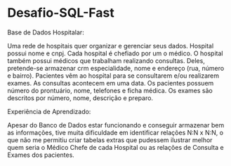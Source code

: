 # Desafio-SQL-Fast

Base de Dados Hospitalar:

Uma rede de hospitais quer organizar e gerenciar seus dados. Hospital possui nome e cnpj.  Cada hospital é chefiado por um o médico. O hospital também possui médicos que trabalham realizando consultas. Deles, pretende-se armazenar crm especialidade, nome e endereço (rua, número e bairro). Pacientes vêm ao hospital para se consultarem e/ou realizarem exames. As consultas acontecem em uma data. Os pacientes possuem número do prontuário, nome, telefones e ficha médica. Os exames são descritos por número, nome, descrição e preparo. 

Experiência de Aprendizado:

Apesar do Banco de Dados estar funcionando e conseguir armazenar bem as informações, tive muita dificuldade em identificar relações N:N x N:N, o que não me permitiu criar tabelas extras que pudessem ilustrar melhor quem seria o Médico Chefe de cada Hospital ou as relações de Consulta e Exames dos pacientes.
